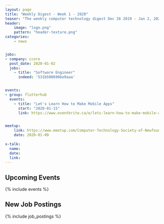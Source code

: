 ```yaml
---
layout: page
title: "Weekly Digest - Week 1 - 2020"
teaser: "The weekly computer technology digest Dec 26 2019 - Jan 2, 2020"
header:
    image: "logo.png"
    pattern: "header-texture.png"
categories:
    - news


jobs:
- company: ccore
  post_date: 2020-01-02
  jobs:
    - title: "Software Engineer"
      indeed: '531b500690be9aaa'


events:
- group: flutterhub
  events:
    - title: "Let's Learn How to Make Mobile Apps"
      start: "2020-01-15"
      link: https://www.eventbrite.ca/e/lets-learn-how-to-make-mobile-apps-tickets-86042899629


meetup:
    link: https://www.meetup.com/Computer-Technology-Society-of-Newfoundland-and-Labrador/events/rpdzmpybccbmb/
    date: 2020-01-09
  
x-talk:
  name:
  date:
  link:
---
```


## Upcoming Events
{% include events %}

## New Job Postings
{% include job_postings %}
